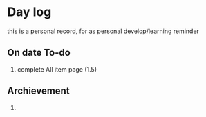 # Day log

<!-- Declarer -->
this is a personal record, for as personal develop/learning reminder
<!-- end of Declarer -->

<!-- slide -->

<!-- Card -->
## On date To-do 
1. complete All item page (1.5)

<!-- endof Card -->

<!-- Card -->
## Archievement 
1. 
<!-- endof Card -->